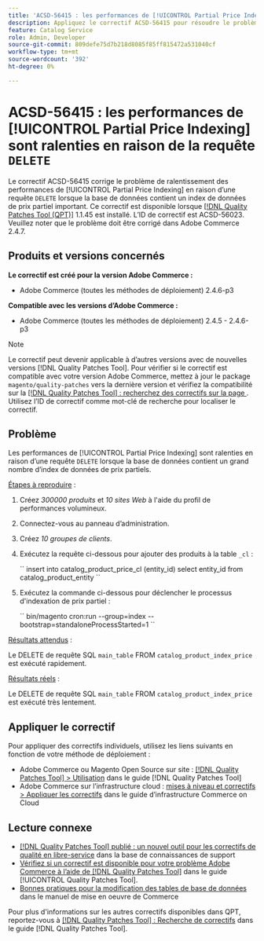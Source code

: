 ```yaml
---
title: 'ACSD-56415 : les performances de [!UICONTROL Partial Price Indexing] ralenties en raison de la requête "DELETE"'
description: Appliquez le correctif ACSD-56415 pour résoudre le problème Adobe Commerce où les performances de [!UICONTROL Partial Price Indexing] sont ralenties en raison d’une requête "DELETE" lorsque la base de données contient un grand nombre de données de prix partielles à indexer.
feature: Catalog Service
role: Admin, Developer
source-git-commit: 809defe75d7b218d8085f85ff815472a531040cf
workflow-type: tm+mt
source-wordcount: '392'
ht-degree: 0%

---
```


# ACSD-56415 : les performances de [!UICONTROL Partial Price Indexing] sont ralenties en raison de la requête `DELETE`

Le correctif ACSD-56415 corrige le problème de ralentissement des performances de [!UICONTROL Partial Price Indexing] en raison d’une requête `DELETE` lorsque la base de données contient un index de données de prix partiel important. Ce correctif est disponible lorsque [[!DNL Quality Patches Tool (QPT)]](https://experienceleague.adobe.com/en/docs/commerce-knowledge-base/kb/announcements/commerce-announcements/magento-quality-patches-released-new-tool-to-self-serve-quality-patches) 1.1.45 est installé. L’ID de correctif est ACSD-56023. Veuillez noter que le problème doit être corrigé dans Adobe Commerce 2.4.7.

## Produits et versions concernés

**Le correctif est créé pour la version Adobe Commerce :**

* Adobe Commerce (toutes les méthodes de déploiement) 2.4.6-p3

**Compatible avec les versions d’Adobe Commerce :**

* Adobe Commerce (toutes les méthodes de déploiement) 2.4.5 - 2.4.6-p3

>[!NOTE]
>
>Le correctif peut devenir applicable à d’autres versions avec de nouvelles versions [!DNL Quality Patches Tool]. Pour vérifier si le correctif est compatible avec votre version Adobe Commerce, mettez à jour le package `magento/quality-patches` vers la dernière version et vérifiez la compatibilité sur la [[!DNL Quality Patches Tool] : recherchez des correctifs sur la page ](https://experienceleague.adobe.com/tools/commerce-quality-patches/index.html). Utilisez l’ID de correctif comme mot-clé de recherche pour localiser le correctif.

## Problème

Les performances de [!UICONTROL Partial Price Indexing] sont ralenties en raison d’une requête `DELETE` lorsque la base de données contient un grand nombre d’index de données de prix partiels.

<u>Étapes à reproduire</u> :

1. Créez *300000 produits* et *10 sites Web* à l&#39;aide du profil de performances volumineux.
1. Connectez-vous au panneau d’administration.
1. Créez *10 groupes de clients*.
1. Exécutez la requête ci-dessous pour ajouter des produits à la table `_cl` :

   &grave;&grave;
    insert into catalog_product_price_cl (entity_id) select entity_id from catalog_product_entity
 &grave;&grave;

1. Exécutez la commande ci-dessous pour déclencher le processus d&#39;indexation de prix partiel :

   &grave;&grave;
    bin/magento cron:run --group=index --bootstrap=standaloneProcessStarted=1
 &grave;&grave;

<u>Résultats attendus</u> :

Le DELETE de requête SQL `main_table` FROM `catalog_product_index_price` est exécuté rapidement.

<u>Résultats réels</u> :

Le DELETE de requête SQL `main_table` FROM `catalog_product_index_price` est exécuté très lentement.

## Appliquer le correctif

Pour appliquer des correctifs individuels, utilisez les liens suivants en fonction de votre méthode de déploiement :

* Adobe Commerce ou Magento Open Source sur site : [[!DNL Quality Patches Tool] > Utilisation](/help/tools/quality-patches-tool/usage.md) dans le guide [!DNL Quality Patches Tool]
* Adobe Commerce sur l’infrastructure cloud : [mises à niveau et correctifs > Appliquer les correctifs](https://experienceleague.adobe.com/docs/commerce-cloud-service/user-guide/develop/upgrade/apply-patches.html) dans le guide d’infrastructure Commerce on Cloud

## Lecture connexe

* [[!DNL Quality Patches Tool] publié : un nouvel outil pour les correctifs de qualité en libre-service](https://experienceleague.adobe.com/en/docs/commerce-knowledge-base/kb/announcements/commerce-announcements/magento-quality-patches-released-new-tool-to-self-serve-quality-patches) dans la base de connaissances de support
* [Vérifiez si un correctif est disponible pour votre problème Adobe Commerce à l’aide de  [!DNL Quality Patches Tool]](/help/tools/quality-patches-tool/patches-available-in-qpt/check-patch-for-magento-issue-with-magento-quality-patches.md) dans le guide [!UICONTROL Quality Patches Tool].
* [ Bonnes pratiques pour la modification des tables de base de données](https://experienceleague.adobe.com/en/docs/commerce-operations/implementation-playbook/best-practices/development/modifying-core-and-third-party-tables#why-adobe-recommends-avoiding-modifications) dans le manuel de mise en oeuvre de Commerce

Pour plus d&#39;informations sur les autres correctifs disponibles dans QPT, reportez-vous à [[!DNL Quality Patches Tool] : Recherche de correctifs](https://experienceleague.adobe.com/tools/commerce-quality-patches/index.html) dans le guide [!DNL Quality Patches Tool].
